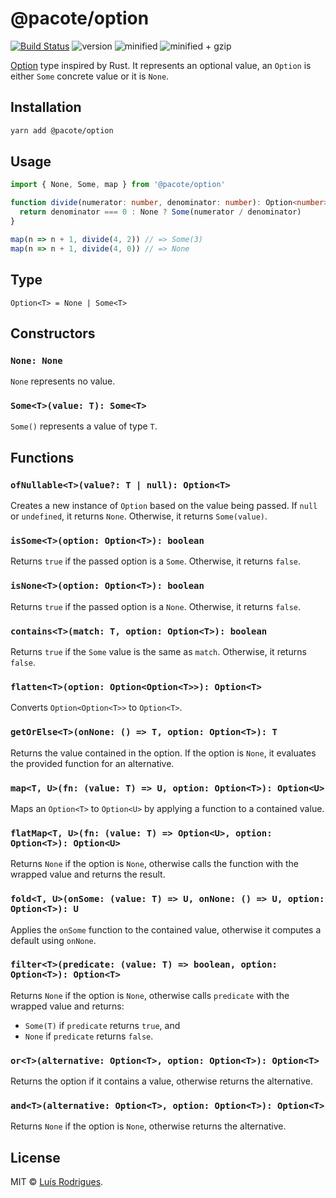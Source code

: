 # @pacote/option

[![Build Status](https://travis-ci.org/PacoteJS/pacote.svg?branch=master)](https://travis-ci.org/PacoteJS/pacote)
![version](https://badgen.net/npm/v/@pacote/option)
![minified](https://badgen.net/bundlephobia/min/@pacote/option)
![minified + gzip](https://badgen.net/bundlephobia/minzip/@pacote/option)

[Option](https://doc.rust-lang.org/std/option/enum.Option.html) type inspired by Rust. It represents an optional value, an `Option` is either `Some` concrete value or it is `None`.

## Installation

```bash
yarn add @pacote/option
```

## Usage

```typescript
import { None, Some, map } from '@pacote/option'

function divide(numerator: number, denominator: number): Option<number> {
  return denominator === 0 : None ? Some(numerator / denominator)
}

map(n => n + 1, divide(4, 2)) // => Some(3)
map(n => n + 1, divide(4, 0)) // => None
```

## Type

`Option<T> = None | Some<T>`

## Constructors

### `None: None`

`None` represents no value.

### `Some<T>(value: T): Some<T>`

`Some()` represents a value of type `T`.

## Functions

### `ofNullable<T>(value?: T | null): Option<T>`

Creates a new instance of `Option` based on the value being passed. If `null` or
`undefined`, it returns `None`. Otherwise, it returns `Some(value)`.

### `isSome<T>(option: Option<T>): boolean`

Returns `true` if the passed option is a `Some`. Otherwise, it returns `false`.

### `isNone<T>(option: Option<T>): boolean`

Returns `true` if the passed option is a `None`. Otherwise, it returns `false`.

### `contains<T>(match: T, option: Option<T>): boolean`

Returns `true` if the `Some` value is the same as `match`. Otherwise, it returns
`false`.

### `flatten<T>(option: Option<Option<T>>): Option<T>`

Converts `Option<Option<T>>` to `Option<T>`.

### `getOrElse<T>(onNone: () => T, option: Option<T>): T`

Returns the value contained in the option. If the option is `None`, it evaluates
the provided function for an alternative.

### `map<T, U>(fn: (value: T) => U, option: Option<T>): Option<U>`

Maps an `Option<T>` to `Option<U>` by applying a function to a contained value.

### `flatMap<T, U>(fn: (value: T) => Option<U>, option: Option<T>): Option<U>`

Returns `None` if the option is `None`, otherwise calls the function with the
wrapped value and returns the result.

### `fold<T, U>(onSome: (value: T) => U, onNone: () => U, option: Option<T>): U`

Applies the `onSome` function to the contained value, otherwise it computes a
default using `onNone`.

### `filter<T>(predicate: (value: T) => boolean, option: Option<T>): Option<T>`

Returns `None` if the option is `None`, otherwise calls `predicate` with the
wrapped value and returns:

- `Some(T)` if `predicate` returns `true`, and
- `None` if `predicate` returns `false`.

### `or<T>(alternative: Option<T>, option: Option<T>): Option<T>`

Returns the option if it contains a value, otherwise returns the alternative.

### `and<T>(alternative: Option<T>, option: Option<T>): Option<T>`

Returns `None` if the option is `None`, otherwise returns the alternative.

## License

MIT © [Luís Rodrigues](https://goblindegook.com).

